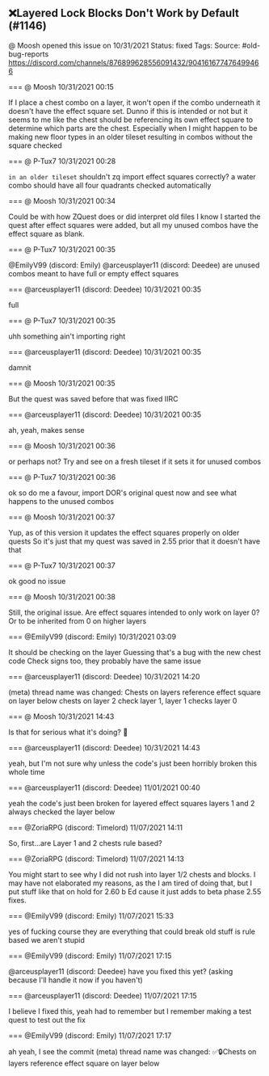 ## ❌Layered Lock Blocks Don't Work by Default (#1146)
@ Moosh opened this issue on 10/31/2021
Status: fixed
Tags: 
Source: #old-bug-reports https://discord.com/channels/876899628556091432/904161677476499466


=== @ Moosh 10/31/2021 00:15

If I place a chest combo on a layer, it won't open if the combo underneath it doesn't have the effect square set. Dunno if this is intended or not but it seems to me like the chest should be referencing its own effect square to determine which parts are the chest. Especially when I might happen to be making new floor types in an older tileset resulting in combos without the square checked

=== @ P-Tux7 10/31/2021 00:28

```in an older tileset```
shouldn't zq import effect squares correctly? a water combo should have all four quadrants checked automatically

=== @ Moosh 10/31/2021 00:34

Could be with how ZQuest does or did interpret old files
I know I started the quest after effect squares were added, but all my unused combos have the effect square as blank.

=== @ P-Tux7 10/31/2021 00:35

@EmilyV99 (discord: Emily) @arceusplayer11 (discord: Deedee) are unused combos meant to have full or empty effect squares

=== @arceusplayer11 (discord: Deedee) 10/31/2021 00:35

full

=== @ P-Tux7 10/31/2021 00:35

uhh
something ain't importing right

=== @arceusplayer11 (discord: Deedee) 10/31/2021 00:35

damnit

=== @ Moosh 10/31/2021 00:35

But the quest was saved before that was fixed IIRC

=== @arceusplayer11 (discord: Deedee) 10/31/2021 00:35

ah, yeah, makes sense

=== @ Moosh 10/31/2021 00:36

or perhaps not? Try and see on a fresh tileset if it sets it for unused combos

=== @ P-Tux7 10/31/2021 00:36

ok so do me a favour, import DOR's original quest now and see what happens to the unused combos

=== @ Moosh 10/31/2021 00:37

Yup, as of this version it updates the effect squares properly on older quests
So it's just that my quest was saved in 2.55 prior that it doesn't have that

=== @ P-Tux7 10/31/2021 00:37

ok good
no issue

=== @ Moosh 10/31/2021 00:38

Still, the original issue. Are effect squares intended to only work on layer 0?
Or to be inherited from 0 on higher layers

=== @EmilyV99 (discord: Emily) 10/31/2021 03:09

It should be checking on the layer
Guessing that's a bug with the new chest code
Check signs too, they probably have the same issue

=== @arceusplayer11 (discord: Deedee) 10/31/2021 14:20

(meta) thread name was changed: Chests on layers reference effect square on layer below
chests on layer 2 check layer 1, layer 1 checks layer 0

=== @ Moosh 10/31/2021 14:43

Is that for serious what it's doing? 🤦

=== @arceusplayer11 (discord: Deedee) 10/31/2021 14:43

yeah, but I'm not sure why
unless the code's just been horribly broken this whole time

=== @arceusplayer11 (discord: Deedee) 11/01/2021 00:40

yeah the code's just been broken for layered effect squares
layers 1 and 2 always checked the layer below

=== @ZoriaRPG (discord: Timelord) 11/07/2021 14:11

So, first...are Layer 1 and 2 chests rule based?

=== @ZoriaRPG (discord: Timelord) 11/07/2021 14:13

You might start to see why I did not rush into layer 1/2 chests and blocks. I may have not elaborated my reasons, as the I am tired of doing that, but I put stuff like that on hold for 2.60 b Ed cause it just adds to beta phase 2.55 fixes.

=== @EmilyV99 (discord: Emily) 11/07/2021 15:33

yes of fucking course they are
everything that could break old stuff is rule based
we aren't stupid

=== @EmilyV99 (discord: Emily) 11/07/2021 17:15

@arceusplayer11 (discord: Deedee) have you fixed this yet?
(asking because I'll handle it now if you haven't)

=== @arceusplayer11 (discord: Deedee) 11/07/2021 17:15

I believe I fixed this, yeah
had to remember but I remember making a test quest to test out the fix

=== @EmilyV99 (discord: Emily) 11/07/2021 17:17

ah yeah, I see the commit
(meta) thread name was changed: ✅🔒Chests on layers reference effect square on layer below
